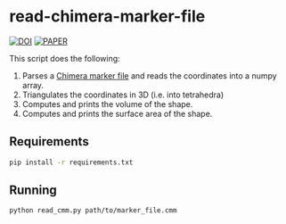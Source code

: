 # read-chimera-marker-file

[![DOI](https://zenodo.org/badge/DOI/10.5281/zenodo.15062882.svg)](https://doi.org/10.5281/zenodo.15062882)
[![PAPER](https://img.shields.io/badge/PAPER-10.1038%2Fs41467--025--58514--x-blue)](https://doi.org/10.1038/s41467-025-58514-x)

This script does the following:

1. Parses a [Chimera marker file](https://www.cgl.ucsf.edu/chimera/docs/ContributedSoftware/volumepathtracer/volumepathtracer.html#markerfiles) and reads the coordinates into a numpy array.
2. Triangulates the coordinates in 3D (i.e. into tetrahedra)
3. Computes and prints the volume of the shape.
4. Computes and prints the surface area of the shape.

## Requirements

```sh
pip install -r requirements.txt
```

## Running

```sh
python read_cmm.py path/to/marker_file.cmm
```
